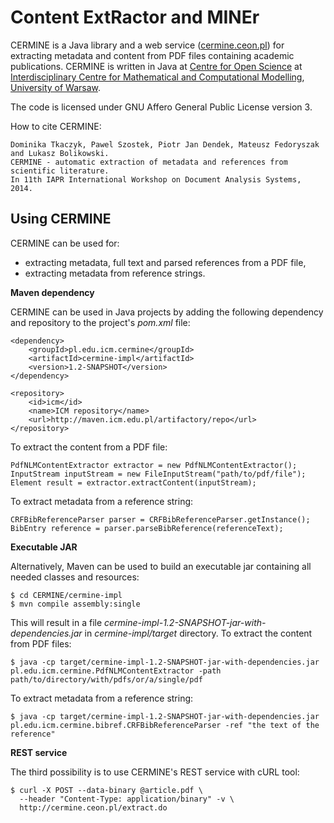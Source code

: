 Content ExtRactor and MINEr
===========================

CERMINE is a Java library and a web service ([cermine.ceon.pl](http://cermine.ceon.pl/)) for extracting metadata
and content from PDF files containing academic publications.
CERMINE is written in Java at [Centre for Open Science](http://ceon.pl/en/research/) at [Interdisciplinary Centre for Mathematical and Computational Modelling](http://www.icm.edu.pl/), [University of Warsaw](http://www.uw.edu.pl/).

The code is licensed under GNU Affero General Public License version 3.

How to cite CERMINE:

	Dominika Tkaczyk, Pawel Szostek, Piotr Jan Dendek, Mateusz Fedoryszak and Lukasz Bolikowski. 
	CERMINE - automatic extraction of metadata and references from scientific literature. 
	In 11th IAPR International Workshop on Document Analysis Systems, 2014.

Using CERMINE
-------------

CERMINE can be used for:

  * extracting metadata, full text and parsed references from a PDF file,
  * extracting metadata from reference strings.

**Maven dependency**

CERMINE can be used in Java projects by adding the following dependency and repository to the project's *pom.xml* file:

	<dependency>
		<groupId>pl.edu.icm.cermine</groupId>
		<artifactId>cermine-impl</artifactId>
		<version>1.2-SNAPSHOT</version>
	</dependency>

	<repository>
		<id>icm</id>
		<name>ICM repository</name>
		<url>http://maven.icm.edu.pl/artifactory/repo</url>
	</repository>

To extract the content from a PDF file:

	PdfNLMContentExtractor extractor = new PdfNLMContentExtractor();
	InputStream inputStream = new FileInputStream("path/to/pdf/file");
	Element result = extractor.extractContent(inputStream);

To extract metadata from a reference string:

	CRFBibReferenceParser parser = CRFBibReferenceParser.getInstance();
	BibEntry reference = parser.parseBibReference(referenceText);


**Executable JAR**

Alternatively, Maven can be used to build an executable jar containing all needed classes and resources:

	$ cd CERMINE/cermine-impl
	$ mvn compile assembly:single

This will result in a file *cermine-impl-1.2-SNAPSHOT-jar-with-dependencies.jar* in *cermine-impl/target* directory. To extract the content from PDF files:

	$ java -cp target/cermine-impl-1.2-SNAPSHOT-jar-with-dependencies.jar pl.edu.icm.cermine.PdfNLMContentExtractor -path path/to/directory/with/pdfs/or/a/single/pdf

To extract metadata from a reference string:

	$ java -cp target/cermine-impl-1.2-SNAPSHOT-jar-with-dependencies.jar pl.edu.icm.cermine.bibref.CRFBibReferenceParser -ref "the text of the reference"


**REST service**

The third possibility is to use CERMINE's REST service with cURL tool:

	$ curl -X POST --data-binary @article.pdf \
	  --header "Content-Type: application/binary" -v \
	  http://cermine.ceon.pl/extract.do
